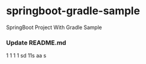 # springboot-gradle-sample
SpringBoot Project With Gradle Sample

### Update README.md

1
1
1
1
sd
11s
aa
s
